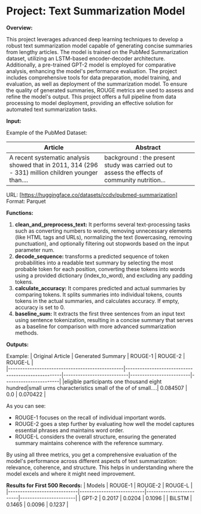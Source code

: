 # **Project: Text Summarization Model**

**Overview:**

This project leverages advanced deep learning techniques to develop a robust text summarization model capable of generating concise summaries from lengthy articles. The model is trained on the PubMed Summarization dataset, utilizing an LSTM-based encoder-decoder architecture. Additionally, a pre-trained GPT-2 model is employed for comparative analysis, enhancing the model's performance evaluation. The project includes comprehensive tools for data preparation, model training, and evaluation, as well as deployment of the summarization model. To ensure the quality of generated summaries, ROUGE metrics are used to assess and refine the model's output. This project offers a full pipeline from data processing to model deployment, providing an effective solution for automated text summarization tasks.

**Input:**

Example of the PubMed Dataset:

|                        Article                    |                   Abstract                           |
|---------------------------------------------------|------------------------------------------------------|
|A recent systematic analysis showed that in 2011, 314 (296 - 331) million children younger than....|background : the present study was carried out to assess the effects of community nutrition...|

URL: [https://huggingface.co/datasets/ccdv/pubmed-summarization]
Format: Parquet

**Functions:**
1. **clean_and_preprocess_text:** It performs several text-processing tasks such as converting numbers to words, removing unnecessary elements (like HTML tags and URLs), normalizing the text (lowercasing, removing punctuation), and optionally filtering out stopwords based on the input parameter num.
2. **decode_sequence:** transforms a predicted sequence of token probabilities into a readable text summary by selecting the most probable token for each position, converting these tokens into words using a provided dictionary (index_to_word), and excluding any padding tokens.
3. **calculate_accuracy:** It compares predicted and actual summaries by comparing tokens. It splits summaries into individual tokens, counts tokens in the actual summaries, and calculates accuracy. If empty, accuracy is set to 0.
4. **baseline_sum:** It extracts the first three sentences from an input text using sentence tokenization, resulting in a concise summary that serves as a baseline for comparison with more advanced summarization methods.

**Outputs:**

Example:
|                  Original Article              |                   Generated Summary               |        ROUGE-1            |         ROUGE-2         |        ROUGE-L        |   
|------------------------------------------------|---------------------------------------------------|---------------------------|-------------------------|-----------------------|
|eligible participants one thousand eight hundred|small urms characteristics small of the of of small....|        0.084507           |         0.0             |          0.070422     |
                      
As you can see:
- ROUGE-1 focuses on the recall of individual important words.
- ROUGE-2 goes a step further by evaluating how well the model captures essential phrases and maintains word order.
- ROUGE-L considers the overall structure, ensuring the generated summary maintains coherence with the reference summary.

By using all three metrics, you get a comprehensive evaluation of the model's performance across different aspects of text summarization: relevance, coherence, and structure. This helps in understanding where the model excels and where it might need improvement.

**Results for First 500 Records:**
|             Models          |        ROUGE-1            |       ROUGE-2           |      ROUGE-L          |   
|-----------------------------|---------------------------|-------------------------|-----------------------|
|              GPT-2          |          0.2017           |        0.0204           |         0.1096        |
|              BiLSTM         |          0.1465           |        0.0096           |         0.1237        |
